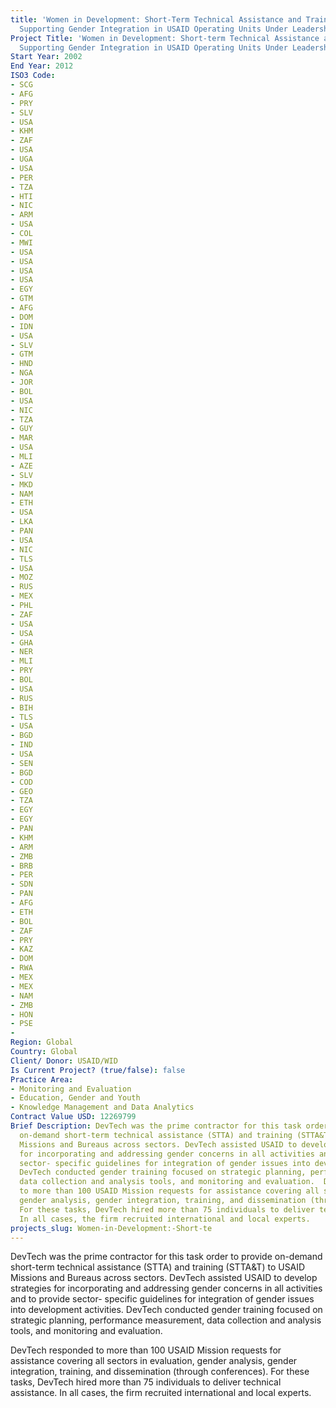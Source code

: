 ```yaml
---
title: 'Women in Development: Short-Term Technical Assistance and Training (STTA&T)
  Supporting Gender Integration in USAID Operating Units Under Leadership of EGAT/WID'
Project Title: 'Women in Development: Short-term Technical Assistance and Training
  Supporting Gender Integration in USAID Operating Units Under Leadership of EGAT/WID'
Start Year: 2002
End Year: 2012
ISO3 Code:
- SCG
- AFG
- PRY
- SLV
- USA
- KHM
- ZAF
- USA
- UGA
- USA
- PER
- TZA
- HTI
- NIC
- ARM
- USA
- COL
- MWI
- USA
- USA
- USA
- USA
- EGY
- GTM
- AFG
- DOM
- IDN
- USA
- SLV
- GTM
- HND
- NGA
- JOR
- BOL
- USA
- NIC
- TZA
- GUY
- MAR
- USA
- MLI
- AZE
- SLV
- MKD
- NAM
- ETH
- USA
- LKA
- PAN
- USA
- NIC
- TLS
- USA
- MOZ
- RUS
- MEX
- PHL
- ZAF
- USA
- USA
- GHA
- NER
- MLI
- PRY
- BOL
- USA
- RUS
- BIH
- TLS
- USA
- BGD
- IND
- USA
- SEN
- BGD
- COD
- GEO
- TZA
- EGY
- EGY
- PAN
- KHM
- ARM
- ZMB
- BRB
- PER
- SDN
- PAN
- AFG
- ETH
- BOL
- ZAF
- PRY
- KAZ
- DOM
- RWA
- MEX
- MEX
- NAM
- ZMB
- HON
- PSE
- 
Region: Global
Country: Global
Client/ Donor: USAID/WID
Is Current Project? (true/false): false
Practice Area:
- Monitoring and Evaluation
- Education, Gender and Youth
- Knowledge Management and Data Analytics
Contract Value USD: 12269799
Brief Description: DevTech was the prime contractor for this task order to provide
  on-demand short-term technical assistance (STTA) and training (STTA&T) to USAID
  Missions and Bureaus across sectors. DevTech assisted USAID to develop strategies
  for incorporating and addressing gender concerns in all activities and to provide
  sector- specific guidelines for integration of gender issues into development activities.
  DevTech conducted gender training focused on strategic planning, performance measurement,
  data collection and analysis tools, and monitoring and evaluation.  DevTech responded
  to more than 100 USAID Mission requests for assistance covering all sectors in evaluation,
  gender analysis, gender integration, training, and dissemination (through conferences).
  For these tasks, DevTech hired more than 75 individuals to deliver technical assistance.
  In all cases, the firm recruited international and local experts.
projects_slug: Women-in-Development:-Short-te
---
```


DevTech was the prime contractor for this task order to provide on-demand short-term technical assistance (STTA) and training (STTA&T) to USAID Missions and Bureaus across sectors. DevTech assisted USAID to develop strategies for incorporating and addressing gender concerns in all activities and to provide sector- specific guidelines for integration of gender issues into development activities. DevTech conducted gender training focused on strategic planning, performance measurement, data collection and analysis tools, and monitoring and evaluation.  

DevTech responded to more than 100 USAID Mission requests for assistance covering all sectors in evaluation, gender analysis, gender integration, training, and dissemination (through conferences). For these tasks, DevTech hired more than 75 individuals to deliver technical assistance. In all cases, the firm recruited international and local experts.